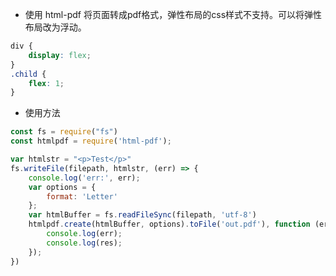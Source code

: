 * 使用 html-pdf 将页面转成pdf格式，弹性布局的css样式不支持。可以将弹性布局改为浮动。

```css
div {
    display: flex;
}
.child {
    flex: 1;
}
```

* 使用方法

```javascript
const fs = require("fs")
const htmlpdf = require('html-pdf');

var htmlstr = "<p>Test</p>"
fs.writeFile(filepath, htmlstr, (err) => {
    console.log('err:', err);
    var options = { 
        format: 'Letter'
    };
    var htmlBuffer = fs.readFileSync(filepath, 'utf-8')
    htmlpdf.create(htmlBuffer, options).toFile('out.pdf'), function (err, res) {
        console.log(err);
        console.log(res);
    });
})
```